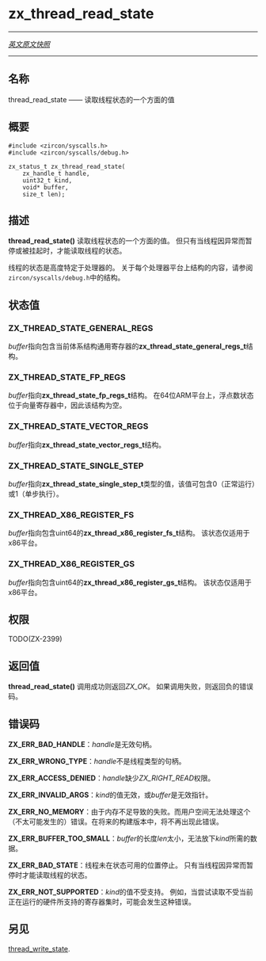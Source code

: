 # zx_thread_read_state
---

[*英文原文快照*](https://github.com/fuchsia-mirror/zircon/blob/91786394a9cbb7b5ddd922ec761629eecd942203/docs/syscalls/thread_read_state.md)

---
<!-- ## NAME -->
## 名称

<!-- thread_read_state - Read one aspect of thread state. -->
thread_read_state —— 读取线程状态的一个方面的值

<!-- ## SYNOPSIS -->
## 概要

```
#include <zircon/syscalls.h>
#include <zircon/syscalls/debug.h>

zx_status_t zx_thread_read_state(
    zx_handle_t handle,
    uint32_t kind,
    void* buffer,
    size_t len);
```

<!-- ## DESCRIPTION -->
## 描述

<!-- 
**thread_read_state**() reads one aspect of state of the thread. The thread
state may only be read when the thread is halted for an exception or the thread
is suspended. -->
**thread_read_state()** 读取线程状态的一个方面的值。 
但只有当线程因异常而暂停或被挂起时，才能读取线程的状态。

<!-- The thread state is highly processor specific. See the structures in
zircon/syscalls/debug.h for the contents of the structures on each platform. -->
线程的状态是高度特定于处理器的。
关于每个处理器平台上结构的内容，请参阅`zircon/syscalls/debug.h`中的结构。

<!-- ## STATES -->
## 状态值

### ZX_THREAD_STATE_GENERAL_REGS

<!-- The buffer must point to a **zx_thread_state_general_regs_t** structure that
contains the general registers for the current architecture. -->
*buffer*指向包含当前体系结构通用寄存器的**zx_thread_state_general_regs_t**结构。

### ZX_THREAD_STATE_FP_REGS

<!-- The buffer must point to a **zx_thread_state_fp_regs_t** structure. On 64-bit
ARM platforms, float point state is in the vector registers and this structure
is empty. -->
*buffer*指向**zx_thread_state_fp_regs_t**结构。 
在64位ARM平台上，浮点数状态位于向量寄存器中，因此该结构为空。

### ZX_THREAD_STATE_VECTOR_REGS

<!-- The buffer must point to a **zx_thread_state_vector_regs_t** structure. -->
*buffer*指向**zx_thread_state_vector_regs_t**结构。

### ZX_THREAD_STATE_SINGLE_STEP

<!-- The buffer must point to a **zx_thread_state_single_step_t** value which
may contain either 0 (normal running), or 1 (single stepping enabled). -->
*buffer*指向**zx_thread_state_single_step_t**类型的值，该值可包含0（正常运行）或1（单步执行）。

### ZX_THREAD_X86_REGISTER_FS
<!-- 
The buffer must point to a **zx_thread_x86_register_fs_t** structure which contains
a uint64. This is only relevant on x86 platforms. -->
*buffer*指向包含uint64的**zx_thread_x86_register_fs_t**结构。 
该状态仅适用于x86平台。

### ZX_THREAD_X86_REGISTER_GS

<!-- The buffer must point to a **zx_thread_x86_register_gs_t** structure which contains
a uint64. This is only relevant on x86 platforms. -->
*buffer*指向包含uint64的**zx_thread_x86_register_gs_t**结构。 
该状态仅适用于x86平台。

<!-- ## RIGHTS -->
## 权限

TODO(ZX-2399)

<!-- ## RETURN VALUE -->
## 返回值

<!-- **thread_read_state**() returns **ZX_OK** on success.
In the event of failure, a negative error value is returned. -->
**thread_read_state()** 调用成功则返回*ZX_OK*。
如果调用失败，则返回负的错误码。

<!-- ## ERRORS -->
## 错误码

<!-- **ZX_ERR_BAD_HANDLE**  *handle* is not a valid handle. -->
**ZX_ERR_BAD_HANDLE**：*handle*是无效句柄。

<!-- **ZX_ERR_WRONG_TYPE**  *handle* is not that of a thread. -->
**ZX_ERR_WRONG_TYPE**：*handle*不是线程类型的句柄。

<!-- **ZX_ERR_ACCESS_DENIED**  *handle* lacks *ZX_RIGHT_READ*. -->
**ZX_ERR_ACCESS_DENIED**：*handle*缺少*ZX_RIGHT_READ*权限。

<!-- **ZX_ERR_INVALID_ARGS**  *kind* is not valid or *buffer* is an invalid pointer. -->
**ZX_ERR_INVALID_ARGS**：*kind*的值无效，或*buffer*是无效指针。

<!-- **ZX_ERR_NO_MEMORY**  Failure due to lack of memory.
There is no good way for userspace to handle this (unlikely) error.
In a future build this error will no longer occur. -->
**ZX_ERR_NO_MEMORY**：由于内存不足导致的失败。而用户空间无法处理这个（不太可能发生的）错误。在将来的构建版本中，将不再出现此错误。

<!-- **ZX_ERR_BUFFER_TOO_SMALL**  The buffer length *len* is too small to hold
the data required by *kind*. -->
**ZX_ERR_BUFFER_TOO_SMALL**：*buffer*的长度*len*太小，无法放下*kind*所需的数据。

<!-- **ZX_ERR_BAD_STATE**  The thread is not stopped at a point where state
is available. The thread state may only be read when the thread is stopped due
to an exception. -->
**ZX_ERR_BAD_STATE**：线程未在状态可用的位置停止。 
只有当线程因异常而暂停时才能读取线程的状态。

<!-- **ZX_ERR_NOT_SUPPORTED**  *kind* is not supported.
This can happen, for example, when trying to read a register set that
is not supported by the hardware the program is currently running on. -->
**ZX_ERR_NOT_SUPPORTED**：*kind*的值不受支持。 
例如，当尝试读取不受当前正在运行的硬件所支持的寄存器集时，可能会发生这种错误。

<!-- ## SEE ALSO -->
## 另见

[thread_write_state](thread_write_state.md).